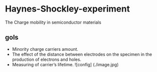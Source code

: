 # Haynes-Shockley-experiment
The Charge mobility in semiconductor materials
## gols
- Minority charge carriers amount.
- The effect of the distance between electrodes on the specimen in the production of
electrons and holes.
- Measuring of carrier’s lifetime. ![config]
(./image.jpg)
